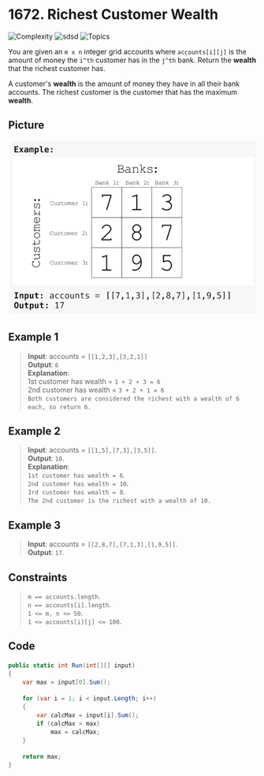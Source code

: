 # 1672. Richest Customer Wealth

![Complexity](https://img.shields.io/badge/easy-green)
![sdsd](https://img.shields.io/badge/array-blue)
![Topics](https://img.shields.io/badge/matrix-blue)

You are given an `m x n` integer grid accounts where `accounts[i][j]` is the amount of money the `i^th`  customer has in
the `j^th` bank.
Return the **wealth** that the richest customer has.

A customer's **wealth** is the amount of money they have in all their bank accounts. The richest customer is the
customer that has the maximum **wealth**.

## Picture

![1672_Richest_Customer_Wealth](Resources/_1672_Richest_Customer_Wealth.png)

## Example 1

> **Input**: accounts = `[[1,2,3],[3,2,1]]`  
> **Output**: `6`   
> **Explanation**:  
> 1st customer has wealth = `1 + 2 + 3 = 6`  
> 2nd customer has wealth = `3 + 2 + 1 = 6`   
> `Both customers are considered the richest with a wealth of 6 each, so return 6.`

## Example 2

> **Input**: accounts = `[[1,5],[7,3],[3,5]]`.   
> **Output**: `10`.  
> **Explanation**:  
> `1st customer has wealth = 6`.  
> `2nd customer has wealth = 10`.  
> `3rd customer has wealth = 8`.  
> `The 2nd customer is the richest with a wealth of 10.`

## Example 3

> **Input**: accounts = `[[2,8,7],[7,1,3],[1,9,5]]`.  
> **Output**: `17`.

## Constraints

> `m == accounts.length`.  
> `n == accounts[i].length`.  
> `1 <= m, n <= 50`.  
> `1 <= accounts[i][j] <= 100`.

## Code

```csharp
public static int Run(int[][] input)
{
    var max = input[0].Sum();

    for (var i = 1; i < input.Length; i++)
    {
        var calcMax = input[i].Sum();
        if (calcMax > max)
            max = calcMax;
    }

    return max;
}
```